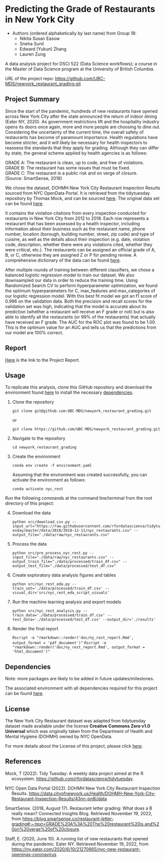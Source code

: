 # Predicting the Grade of Restaurants in New York City

- Authors (ordered alphabetically by last name) from Group 18:
    - Nikita Susan Easow
    - Sneha Sunil
    - Edward (Yukun) Zhang
    - Lauren Zung

A data analysis project for DSCI 522 (Data Science workflows); a
course in the Master of Data Science program at the University of
British Columbia.

URL of the project repo: https://github.com/UBC-MDS/newyork_restaurant_grading.git

## Project Summary

Since the start of the pandemic, hundreds of new restaurants have opened across New York City after the state announced the return of indoor dining (Eater NY, 2020). As government restrictions lift and the hospitality industry opens its doors once again, more and more people are choosing to dine out. Considering the uncertainty of the current time, the overall safety of restaurants has become of paramount importance. Health regulations have become stricter, and it will likely be necessary for health inspectors to reassess the standards that they apply for grading. Although they can differ by state, the general scheme applied by health agencies is as follows:

>>>
GRADE A: The restaurant is clean, up to code, and free of violations.
<br/>
GRADE B: The restaurant has some issues that must be fixed.
<br/>
GRADE C: The restaurant is a public risk and on verge of closure.
<br/>
(Source: SmartSense, 2018)
>>>
  
We chose the dataset, DOHMH New York City Restaurant Inspection Results sourced from 
NYC OpenData Portal. It is retrieved from the tidytuesday repository by Thomas Mock, 
and can be sourced [here](https://github.com/rfordatascience/tidytuesday/tree/master/data/2018/2018-12-1.).
The original data set can be found [here](https://data.cityofnewyork.us/Health/DOHMH-New-York-City-Restaurant-Inspection-Results/43nn-pn8j/data).

It contains the violation citations from every inspection conducted for restaurants in New York City from 2012 to 2018. Each row represents a restaurant that has been assessed by a health inspector, including information about their business such as the restaurant name, phone number, location (borough, building number, street, zip code) and type of cuisine, as well as the details about their inspection (e.g. date, violation code, description, whether there were any violations cited, whether they were critical, etc.). The restaurants can be assigned an official grade of A, B, or C, otherwise they are assigned Z or P for pending review. A comprehensive dictionary of the data can be found [here](https://github.com/rfordatascience/tidytuesday/tree/master/data/2018/2018-12-11#data-dictionary).

After multiple rounds of training between different classifiers, we chose a balanced logistic regression model to train our dataset. We also downsampled our data in order to reduce the training time. Using Randomized Search CV to perform hyperparameter optimization, we found the optimum hyperparameters for C, max_features and max_categories of our logistic regression model. With this best fit model we got an f1 score of 0.996 on the validation data. Both the precision and recall scores for the validation set was high, indicating that the model is accurate about its prediction (whether a restaurant will receive an F grade or not) but is also able to identify all the restaurants (or 99% of the restaurants) that actually have received an F grade. The AUC for the ROC plot was found to be 1.00. This is the optimum value for an AUC and tells us that the predictions from our model are 100% correct.

## Report

[Here](https://github.com/UBC-MDS/newyork_restaurant_grading/blob/main/doc/ny_rest_report.pdf) is the link to the Project Report. 

## Usage

To replicate this analysis, clone this GitHub repository and download the environment found [here](https://github.com/UBC-MDS/newyork_restaurant_grading/blob/main/environment.yaml) to install the necessary [dependencies](#dependencies).

1. Clone the repository
    ```
    git clone git@github.com:UBC-MDS/newyork_restaurant_grading.git
    ```
    
    or
    
    ```
    git clone https://github.com/UBC-MDS/newyork_restaurant_grading.git
    ```

2. Navigate to the repository

    ```
    cd newyork_restaurant_grading
    ```

3. Create the environment

    ```conda env create -f environment.yaml```

    Assuming that the environment was created successfully, you can activate the environment as follows:

    ```conda activate nyc_rest```

Run the following commands at the command line/terminal from the root directory of this project:

4. Download the data

    ```python src/download_csv.py --input_url="https://raw.githubusercontent.com/rfordatascience/tidytuesday/master/data/2018/2018-12-11/nyc_restaurants.csv" --output_file="./data/raw/nyc_restaurants.csv"```

4. Process the data

    ```python src/pre_process_nyc_rest.py --input_file="./data/raw/nyc_restaurants.csv" --output_train_file="./data/processed/train_df.csv" --output_test_file="./data/processed/test_df.csv"```

5. Create exploratory data analysis figures and tables

    ```python src/nyc_rest_eda.py --train_set='./data/processed/train_df.csv' --visual_dir='src/nyc_rest_eda_script_visuals'```

6. Run the machine learning analysis and export models

    ```python src/nyc_rest_analysis.py --train_data='./data/processed/train_df.csv' --test_data='./data/processed/test_df.csv' --output_dir='./results'```

7. Render the final report

    ```Rscript -e "rmarkdown::render('doc/ny_rest_report.Rmd', output_format = 'pdf_document')"```
    ```Rscript -e "rmarkdown::render('doc/ny_rest_report.Rmd', output_format = 'html_document')"```

## Dependencies

Note: more packages are likely to be added in future updates/milestones.

The associated environment with all dependencies required for this project can be found [here](https://github.com/UBC-MDS/newyork_restaurant_grading/blob/main/environment.yaml).


## License

The New York City Restaurant dataset was adapted from tidytuesday dataset
made available under the license **Creative Commons Zero v1.0 Universal** 
which was originally taken from the Department of Health and Mental Hygiene (DOHMH)
owned by NYC OpenData.

For more details about the License of this project, please click [here](https://github.com/UBC-MDS/newyork_restaurant_grading/blob/main/LICENSE).

## References

<div id="refs" class="references hanging-indent">

<div id="ref-Mock2022">

Mock, T (2022). Tidy Tuesday: A weekly data project aimed at the R ecosystem. https://github.com/rfordatascience/tidytuesday.

</div>

<div id="ref-NYCOpen">

NYC Open Data Portal (2022). DOHMH New York City Restaurant Inspection Results.
https://data.cityofnewyork.us/Health/DOHMH-New-York-City-Restaurant-Inspection-Results/43nn-pn8j/data

</div>
    
<div id="ref-SmartSense">
    
SmartSense. (2018, August 17). Restaurant letter grading: What does a B really mean? Connected Insights Blog. Retrieved November 19, 2022, from https://blog.smartsense.co/restaurant-letter-grading#:~:text=GRADE%20A%3A%20The%20restaurant%20is,and%20on%20verge%20of%20closure. 

</div>
    
<div id="ref-EaterNY">
    
Staff, E. (2020, June 10). A running list of new restaurants that opened during the pandemic. Eater NY. Retrieved November 19, 2022, from https://ny.eater.com/2020/6/10/21270665/nyc-new-restaurant-openings-coronavirus 

</div>
    
</div>

